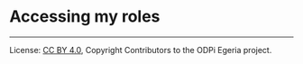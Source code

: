 <!-- SPDX-License-Identifier: CC-BY-4.0 -->
<!-- Copyright Contributors to the ODPi Egeria project. -->

# Accessing my roles




----
License: [CC BY 4.0](https://creativecommons.org/licenses/by/4.0/),
Copyright Contributors to the ODPi Egeria project.